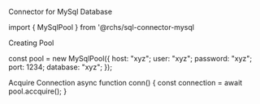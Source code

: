 Connector for MySql Database

import { MySqlPool } from '@rchs/sql-connector-mysql

Creating Pool

const pool = new MySqlPool({
  host: "xyz";
  user: "xyz";
  password: "xyz";
  port: 1234;
  database: "xyz";
});

Acquire Connection
async function conn() {
  const connection = await pool.accquire();
}